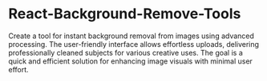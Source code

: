 # React-Background-Remove-Tools
Create a tool for instant background removal from images using advanced processing. The user-friendly interface allows effortless uploads, delivering professionally cleaned subjects for various creative uses. The goal is a quick and efficient solution for enhancing image visuals with minimal user effort.
